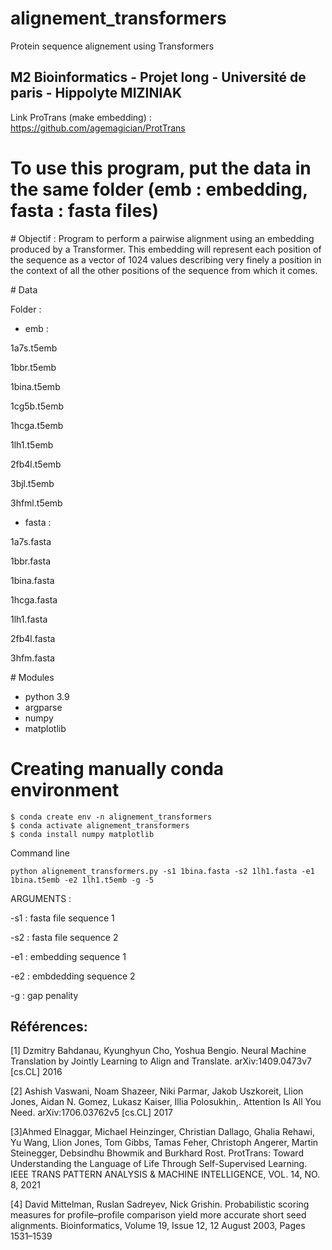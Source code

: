 # alignement_transformers
Protein sequence alignement using Transformers

## M2 Bioinformatics - Projet long - Université de paris - Hippolyte MIZINIAK

Link ProTrans (make embedding) : https://github.com/agemagician/ProtTrans

# To use this program, put the data in the same folder (emb : embedding, fasta : fasta files)

# Objectif : Program to perform a pairwise alignment using an embedding produced by a Transformer. This embedding will represent each position of the sequence as a vector of 1024 values describing very finely a position in the context of all the other positions of the sequence from which it comes. 

# Data 

Folder :

- emb :

1a7s.t5emb

1bbr.t5emb

1bina.t5emb

1cg5b.t5emb

1hcga.t5emb

1lh1.t5emb

2fb4l.t5emb

3bjl.t5emb

3hfml.t5emb

- fasta :

1a7s.fasta

1bbr.fasta

1bina.fasta

1hcga.fasta

1lh1.fasta

2fb4l.fasta

3hfm.fasta

# Modules 
- python 3.9
- argparse
- numpy
- matplotlib

# Creating manually conda environment
```
$ conda create env -n alignement_transformers
$ conda activate alignement_transformers
$ conda install numpy matplotlib 
```
Command line 
```
python alignement_transformers.py -s1 1bina.fasta -s2 1lh1.fasta -e1 1bina.t5emb -e2 1lh1.t5emb -g -5
```
ARGUMENTS : 

-s1 : fasta file sequence 1

-s2 : fasta file sequence 2

-e1 : embedding sequence 1

-e2 : embdedding sequence 2

-g : gap penality


## Références:
[1] Dzmitry Bahdanau, Kyunghyun Cho, Yoshua Bengio. Neural Machine Translation by Jointly Learning to Align and Translate. arXiv:1409.0473v7 [cs.CL] 2016

[2] Ashish Vaswani, Noam Shazeer, Niki Parmar, Jakob Uszkoreit, Llion Jones, Aidan N. Gomez, Lukasz Kaiser, Illia Polosukhin,. Attention Is All You Need. arXiv:1706.03762v5 [cs.CL] 2017

[3]Ahmed Elnaggar, Michael Heinzinger, Christian Dallago, Ghalia Rehawi, Yu Wang, Llion Jones, Tom Gibbs, Tamas Feher, Christoph Angerer, Martin Steinegger, Debsindhu Bhowmik and Burkhard Rost. ProtTrans: Toward Understanding the Language of Life Through Self-Supervised Learning. IEEE TRANS PATTERN ANALYSIS & MACHINE INTELLIGENCE, VOL. 14, NO. 8,  2021 

[4]  David Mittelman, Ruslan Sadreyev, Nick Grishin. Probabilistic scoring measures for profile–profile comparison yield more accurate short seed alignments. Bioinformatics, Volume 19, Issue 12, 12 August 2003, Pages 1531–1539
